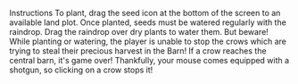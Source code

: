 Instructions
To plant, drag the seed icon at the bottom of the screen to an available land plot. Once planted, seeds must be watered regularly with the raindrop. Drag the raindrop over dry plants to water them. But beware! While planting or watering, the player is unable to stop the crows which are trying to steal their precious harvest in the Barn! If a crow reaches the central barn, it's game over! Thankfully, your mouse comes equipped with a shotgun, so clicking on a crow stops it!
